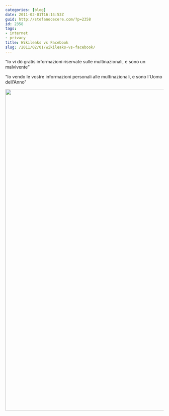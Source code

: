 ```yaml
---
categories: [blog]
date: 2011-02-01T16:14:53Z
guid: http://stefanocecere.com/?p=2358
id: 2358
tags:
- internet
- privacy
title: Wikileaks vs Facebook
slug: /2011/02/01/wikileaks-vs-facebook/
---
```


"Io vi dò gratis informazioni riservate sulle multinazionali, e sono un malvivente"
  
"Io vendo le vostre informazioni personali alle multinazionali, e sono l'Uomo dell'Anno"

<img src="http://stefanocecere.com/wp-content/uploads/sites/3/2011/02/wikileaks-facebook-591x1024.jpg" alt="" title="wikileaks-facebook" width="591" height="1024" class="alignnone size-large wp-image-2360" srcset="http://stefanocecere.com/wp-content/uploads/sites/3/2011/02/wikileaks-facebook-591x1024.jpg 591w, http://stefanocecere.com/wp-content/uploads/sites/3/2011/02/wikileaks-facebook-173x300.jpg 173w, http://stefanocecere.com/wp-content/uploads/sites/3/2011/02/wikileaks-facebook.jpg 800w" sizes="(max-width: 591px) 100vw, 591px" />